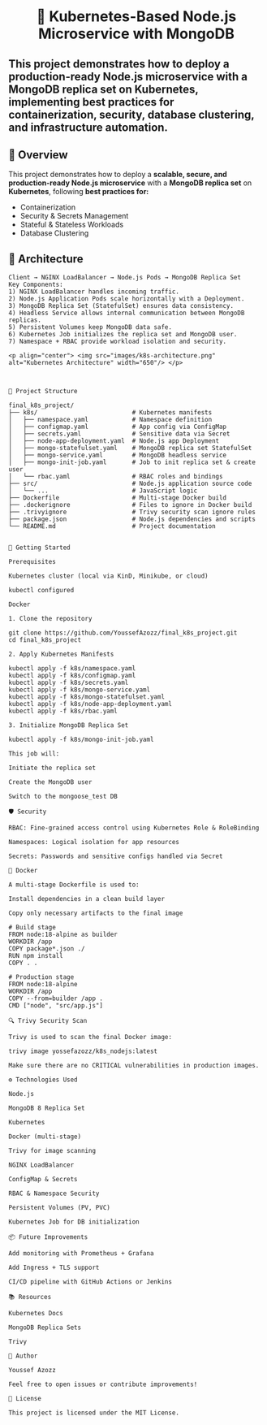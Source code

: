 <h1 align="center">🚀 Kubernetes-Based Node.js Microservice with MongoDB</h1>

This project demonstrates how to deploy a **production-ready Node.js microservice** with a **MongoDB replica set** on **Kubernetes**, implementing **best practices for containerization, security, database clustering, and infrastructure automation**.
---

## 📖 Overview
This project demonstrates how to deploy a **scalable, secure, and production-ready Node.js microservice** 
with a **MongoDB replica set** on **Kubernetes**, following **best practices for:**

- Containerization
- Security & Secrets Management
- Stateful & Stateless Workloads
- Database Clustering

<h2>🧩 Architecture</h2>

```plaintext
Client → NGINX LoadBalancer → Node.js Pods → MongoDB Replica Set
Key Components:
1) NGINX LoadBalancer handles incoming traffic.
2) Node.js Application Pods scale horizontally with a Deployment.
3) MongoDB Replica Set (StatefulSet) ensures data consistency.
4) Headless Service allows internal communication between MongoDB replicas.
5) Persistent Volumes keep MongoDB data safe.
6) Kubernetes Job initializes the replica set and MongoDB user.
7) Namespace + RBAC provide workload isolation and security.

<p align="center"> <img src="images/k8s-architecture.png" alt="Kubernetes Architecture" width="650"/> </p>



📂 Project Structure

final_k8s_project/
├── k8s/                          # Kubernetes manifests
│   ├── namespace.yaml            # Namespace definition
│   ├── configmap.yaml            # App config via ConfigMap
│   ├── secrets.yaml              # Sensitive data via Secret
│   ├── node-app-deployment.yaml  # Node.js app Deployment
│   ├── mongo-statefulset.yaml    # MongoDB replica set StatefulSet
│   ├── mongo-service.yaml        # MongoDB headless service
│   ├── mongo-init-job.yaml       # Job to init replica set & create user
│   └── rbac.yaml                 # RBAC roles and bindings
├── src/                          # Node.js application source code
│   └── ...                       # JavaScript logic
├── Dockerfile                    # Multi-stage Docker build
├── .dockerignore                 # Files to ignore in Docker build
├── .trivyignore                  # Trivy security scan ignore rules
├── package.json                  # Node.js dependencies and scripts
└── README.md                     # Project documentation


🚀 Getting Started

Prerequisites

Kubernetes cluster (local via KinD, Minikube, or cloud)

kubectl configured

Docker

1. Clone the repository

git clone https://github.com/YoussefAzozz/final_k8s_project.git
cd final_k8s_project

2. Apply Kubernetes Manifests

kubectl apply -f k8s/namespace.yaml
kubectl apply -f k8s/configmap.yaml
kubectl apply -f k8s/secrets.yaml
kubectl apply -f k8s/mongo-service.yaml
kubectl apply -f k8s/mongo-statefulset.yaml
kubectl apply -f k8s/node-app-deployment.yaml
kubectl apply -f k8s/rbac.yaml

3. Initialize MongoDB Replica Set

kubectl apply -f k8s/mongo-init-job.yaml

This job will:

Initiate the replica set

Create the MongoDB user

Switch to the mongoose_test DB

🛡️ Security

RBAC: Fine-grained access control using Kubernetes Role & RoleBinding

Namespaces: Logical isolation for app resources

Secrets: Passwords and sensitive configs handled via Secret

🐳 Docker

A multi-stage Dockerfile is used to:

Install dependencies in a clean build layer

Copy only necessary artifacts to the final image

# Build stage
FROM node:18-alpine as builder
WORKDIR /app
COPY package*.json ./
RUN npm install
COPY . .

# Production stage
FROM node:18-alpine
WORKDIR /app
COPY --from=builder /app .
CMD ["node", "src/app.js"]

🔍 Trivy Security Scan

Trivy is used to scan the final Docker image:

trivy image yossefazozz/k8s_nodejs:latest

Make sure there are no CRITICAL vulnerabilities in production images.

⚙️ Technologies Used

Node.js

MongoDB 8 Replica Set

Kubernetes

Docker (multi-stage)

Trivy for image scanning

NGINX LoadBalancer

ConfigMap & Secrets

RBAC & Namespace Security

Persistent Volumes (PV, PVC)

Kubernetes Job for DB initialization

📦 Future Improvements

Add monitoring with Prometheus + Grafana

Add Ingress + TLS support

CI/CD pipeline with GitHub Actions or Jenkins

📚 Resources

Kubernetes Docs

MongoDB Replica Sets

Trivy

🧠 Author

Youssef Azozz

Feel free to open issues or contribute improvements!

📎 License

This project is licensed under the MIT License.

